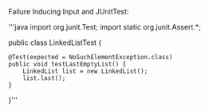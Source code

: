 Failure Inducing Input and JUnitTest:

'''java 
import org.junit.Test;
import static org.junit.Assert.*;

public class LinkedListTest {

    @Test(expected = NoSuchElementException.class)
    public void testLastEmptyList() {
        LinkedList list = new LinkedList();
        list.last();
    }
}'''
